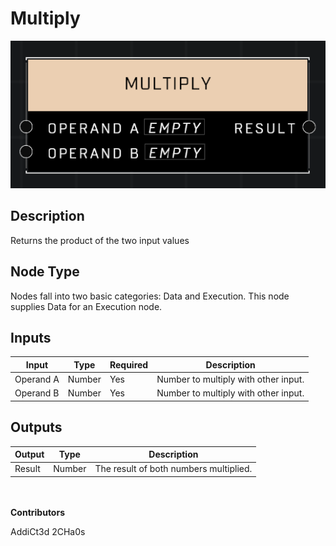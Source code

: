 # Multiply
![](../../../.gitbook/assets/multiply.png)
## Description
Returns the product of the two input values

## Node Type
Nodes fall into two basic categories: Data and Execution. This node supplies Data for an Execution node.

## Inputs
| Input | Type | Required | Description |
|------------------|------------------|----------|--------------------------------------------------------------|
| Operand A | Number | Yes | Number to multiply with other input. |
| Operand B | Number | Yes | Number to multiply with other input. |

## Outputs
| Output | Type | Description |
|------------------|------------------|--------------------------------------------------------------|
| Result | Number | The result of both numbers multiplied. |


\
\
**Contributors**

AddiCt3d 2CHa0s